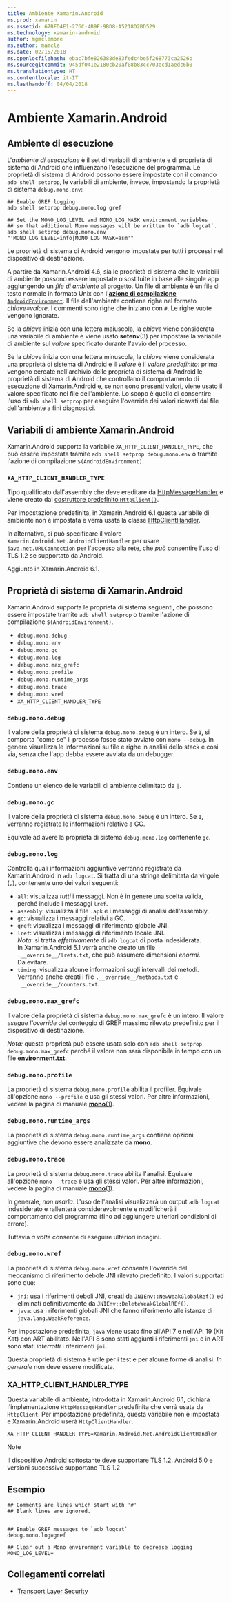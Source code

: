 ```yaml
---
title: Ambiente Xamarin.Android
ms.prod: xamarin
ms.assetid: 67BFD4E1-276C-4B9F-9BD8-A5218D2BD529
ms.technology: xamarin-android
author: mgmclemore
ms.author: mamcle
ms.date: 02/15/2018
ms.openlocfilehash: ebac7bfe826388de83fedc4be5f268773ca2526b
ms.sourcegitcommit: 945df041e2180cb20af08b83cc703ecd1aedc6b0
ms.translationtype: HT
ms.contentlocale: it-IT
ms.lasthandoff: 04/04/2018
---
```

# <a name="xamarinandroid-environment"></a>Ambiente Xamarin.Android

## <a name="execution-environment"></a>Ambiente di esecuzione

L'*ambiente di esecuzione* è il set di variabili di ambiente e di proprietà di sistema di Android che influenzano l'esecuzione del programma. Le proprietà di sistema di Android possono essere impostate con il comando `adb shell setprop`, le variabili di ambiente, invece, impostando la proprietà di sistema `debug.mono.env`:

```shell
## Enable GREF logging
adb shell setprop debug.mono.log gref

## Set the MONO_LOG_LEVEL and MONO_LOG_MASK environment variables
## so that additional Mono messages will be written to `adb logcat`.
adb shell setprop debug.mono.env "'MONO_LOG_LEVEL=info|MONO_LOG_MASK=asm'"
```

Le proprietà di sistema di Android vengono impostate per tutti i processi nel dispositivo di destinazione.

A partire da Xamarin.Android 4.6, sia le proprietà di sistema che le variabili di ambiente possono essere impostate o sostituite in base alle singole app aggiungendo un *file di ambiente* al progetto. Un file di ambiente è un file di testo normale in formato Unix con l'[**azione di compilazione** `AndroidEnvironment`](~/android/deploy-test/building-apps/build-process.md).
Il file dell'ambiente contiene righe nel formato *chiave=valore*.
I commenti sono righe che iniziano con `#`. Le righe vuote vengono ignorate.

Se la *chiave* inizia con una lettera maiuscola, la *chiave* viene considerata una variabile di ambiente e viene usato **setenv**(3) per impostare la variabile di ambiente sul *valore* specificato durante l'avvio del processo.

Se la *chiave* inizia con una lettera minuscola, la *chiave* viene considerata una proprietà di sistema di Android e il *valore* è il *valore predefinito*: prima vengono cercate nell'archivio delle proprietà di sistema di Android le proprietà di sistema di Android che controllano il comportamento di esecuzione di Xamarin.Android e, se non sono presenti valori, viene usato il valore specificato nel file dell'ambiente. Lo scopo è quello di consentire l'uso di `adb shell setprop` per eseguire l'override dei valori ricavati dal file dell'ambiente a fini diagnostici.

## <a name="xamarinandroid-environment-variables"></a>Variabili di ambiente Xamarin.Android

Xamarin.Android supporta la variabile `XA_HTTP_CLIENT_HANDLER_TYPE`, che può essere impostata tramite `adb shell setprop debug.mono.env` o tramite l'azione di compilazione `$(AndroidEnvironment)`.


### `XA_HTTP_CLIENT_HANDLER_TYPE`

Tipo qualificato dall'assembly che deve ereditare da [HttpMessageHandler](https://docs.microsoft.com/dotnet/api/system.net.http.httpmessagehandler?view=xamarinandroid-7.1) e viene creato dal [costruttore predefinito `HttpClient()`](https://docs.microsoft.com/dotnet/api/system.net.http.httpclient.-ctor?view=xamarinandroid-7.1#System_Net_Http_HttpClient__ctor).

Per impostazione predefinita, in Xamarin.Android 6.1 questa variabile di ambiente non è impostata e verrà usata la classe [HttpClientHandler](https://docs.microsoft.com/dotnet/api/system.net.http.httpclienthandler?view=xamarinandroid-7.1).

In alternativa, si può specificare il valore `Xamarin.Android.Net.AndroidClientHandler` per usare [`java.net.URLConnection`](https://developer.xamarin.com/api/type/Java.Net.URLConnection/) per l'accesso alla rete, che *può* consentire l'uso di TLS 1.2 se supportato da Android.

Aggiunto in Xamarin.Android 6.1.

## <a name="xamarinandroid-system-properties"></a>Proprietà di sistema di Xamarin.Android

Xamarin.Android supporta le proprietà di sistema seguenti, che possono essere impostate tramite `adb shell setprop` o tramite l'azione di compilazione `$(AndroidEnvironment)`.

* `debug.mono.debug`
* `debug.mono.env`
* `debug.mono.gc`
* `debug.mono.log`
* `debug.mono.max_grefc`
* `debug.mono.profile`
* `debug.mono.runtime_args`
* `debug.mono.trace`
* `debug.mono.wref`
* `XA_HTTP_CLIENT_HANDLER_TYPE`

### `debug.mono.debug`

Il valore della proprietà di sistema `debug.mono.debug` è un intero. Se `1`, si comporta "come se" il processo fosse stato avviato con `mono --debug`.
In genere visualizza le informazioni su file e righe in analisi dello stack e così via, senza che l'app debba essere avviata da un debugger.

### `debug.mono.env`

Contiene un elenco delle variabili di ambiente delimitato da `|`.

### `debug.mono.gc`

Il valore della proprietà di sistema `debug.mono.debug` è un intero.
Se `1`, verranno registrate le informazioni relative a GC.

Equivale ad avere la proprietà di sistema `debug.mono.log` contenente `gc`.

### `debug.mono.log`

Controlla quali informazioni aggiuntive verranno registrate da Xamarin.Android in `adb logcat`.
Si tratta di una stringa delimitata da virgole (`,`), contenente uno dei valori seguenti:

* `all`: visualizza *tutti* i messaggi. Non è in genere una scelta valida, perché include i messaggi `lref`.
* `assembly`: visualizza il file `.apk` e i messaggi di analisi dell'assembly.
* `gc`: visualizza i messaggi relativi a GC.
* `gref`: visualizza i messaggi di riferimento globale JNI.
* `lref`: visualizza i messaggi di riferimento locale JNI.  
    *Nota*: si tratta *effettivamente* di `adb logcat` di posta indesiderata.  
    In Xamarin.Android 5.1 verrà anche creato un file `.__override__/lrefs.txt`, che può assumere dimensioni *enormi*.  
    Da evitare.
* `timing`: visualizza alcune informazioni sugli intervalli dei metodi. Verranno anche creati i file `.__override__/methods.txt` e `.__override__/counters.txt`.


### `debug.mono.max_grefc`

Il valore della proprietà di sistema `debug.mono.max_grefc` è un intero.
Il valore *esegue l'override* del conteggio di GREF massimo rilevato predefinito per il dispositivo di destinazione.

*Nota:* questa proprietà può essere usata solo con `adb shell setprop
debug.mono.max_grefc` perché il valore non sarà disponibile in tempo con un file **environment.txt**.

### `debug.mono.profile`

La proprietà di sistema `debug.mono.profile` abilita il profiler.
Equivale all'opzione `mono --profile` e usa gli stessi valori. Per altre informazioni, vedere la pagina di manuale [**mono**(1)](http://docs.go-mono.com/?link=man%3amono(1)).

### `debug.mono.runtime_args`

La proprietà di sistema `debug.mono.runtime_args` contiene opzioni aggiuntive che devono essere analizzate da **mono**.

### `debug.mono.trace`

La proprietà di sistema `debug.mono.trace` abilita l'analisi.
Equivale all'opzione `mono --trace` e usa gli stessi valori. Per altre informazioni, vedere la pagina di manuale [**mono**(1)](http://docs.go-mono.com/?link=man%3amono(1)).

In generale, *non usarla*. L'uso dell'analisi visualizzerà un output `adb logcat` indesiderato e rallenterà considerevolmente e modificherà il comportamento del programma (fino ad aggiungere ulteriori condizioni di errore).

Tuttavia *a volte* consente di eseguire ulteriori indagini.

### `debug.mono.wref`

La proprietà di sistema `debug.mono.wref` consente l'override del meccanismo di riferimento debole JNI rilevato predefinito. I valori supportati sono due:

* `jni`: usa i riferimenti deboli JNI, creati da `JNIEnv::NewWeakGlobalRef()` ed eliminati definitivamente da `JNIEnv::DeleteWeakGlobalREf()`.
* `java`: usa i riferimenti globali JNI che fanno riferimento alle istanze di `java.lang.WeakReference`.

Per impostazione predefinita, `java` viene usato fino all'API 7 e nell'API 19 (Kit Kat) con ART abilitato. Nell'API 8 sono stati aggiunti i riferimenti `jni` e in ART sono stati *interrotti* i riferimenti `jni`.

Questa proprietà di sistema è utile per i test e per alcune forme di analisi.
*In generale* non deve essere modificata.

### <a name="xahttpclienthandlertype"></a>XA\_HTTP\_CLIENT\_HANDLER\_TYPE

Questa variabile di ambiente, introdotta in Xamarin.Android 6.1, dichiara l'implementazione `HttpMessageHandler` predefinita che verrà usata da `HttpClient`. Per impostazione predefinita, questa variabile non è impostata e Xamarin.Android userà `HttpClientHandler`.

```shell
XA_HTTP_CLIENT_HANDLER_TYPE=Xamarin.Android.Net.AndroidClientHandler
```

> [!NOTE]
> Il dispositivo Android sottostante deve supportare TLS 1.2.
Android 5.0 e versioni successive supportano TLS 1.2


## <a name="example"></a>Esempio

```shell
## Comments are lines which start with '#'
## Blank lines are ignored.


## Enable GREF messages to `adb logcat`
debug.mono.log=gref

## Clear out a Mono environment variable to decrease logging
MONO_LOG_LEVEL=
```



## <a name="related-links"></a>Collegamenti correlati

- [Transport Layer Security](~/cross-platform/app-fundamentals/transport-layer-security.md)
